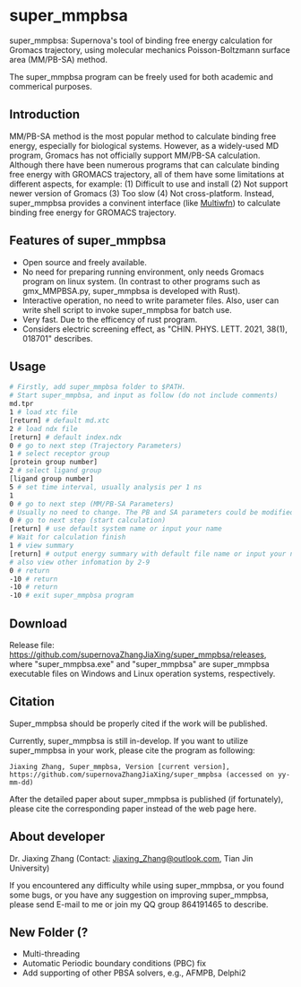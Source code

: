 # super_mmpbsa
super_mmpbsa: Supernova's tool of binding free energy calculation for Gromacs trajectory, using molecular mechanics Poisson-Boltzmann surface area (MM/PB-SA) method.

The super_mmpbsa program can be freely used for both academic and commerical purposes.

## Introduction

MM/PB-SA method is the most popular method to calculate binding free energy, especially for biological systems. However, as a widely-used MD program, Gromacs has not officially support MM/PB-SA calculation. Although there have been numerous programs that can calculate binding free energy with GROMACS trajectory, all of them have some limitations at different aspects, for example: (1) Difficult to use and install (2) Not support newer version of Gromacs (3) Too slow (4) Not cross-platform. Instead, super_mmpbsa provides a convinent interface (like [Multiwfn](http://sobereva.com/multiwfn/)) to calculate binding free energy for GROMACS trajectory. 

## Features of super_mmpbsa

- Open source and freely available.
- No need for preparing running environment, only needs Gromacs program on linux system. (In contrast to other programs such as gmx_MMPBSA.py, super_mmpbsa is developed with Rust).
- Interactive operation, no need to write parameter files. Also, user can write shell script to invoke super_mmpbsa for batch use.
- Very fast. Due to the efficency of rust program.
- Considers electric screening effect, as "CHIN. PHYS. LETT. 2021, 38(1), 018701" describes.

## Usage

``` bash
# Firstly, add super_mmpbsa folder to $PATH.
# Start super_mmpbsa, and input as follow (do not include comments)
md.tpr
1 # load xtc file
[return] # default md.xtc
2 # load ndx file
[return] # default index.ndx
0 # go to next step (Trajectory Parameters)
1 # select receptor group
[protein group number]
2 # select ligand group
[ligand group number]
5 # set time interval, usually analysis per 1 ns
1
0 # go to next step (MM/PB-SA Parameters)
# Usually no need to change. The PB and SA parameters could be modified by 8 and 9
0 # go to next step (start calculation)
[return] # use default system name or input your name
# Wait for calculation finish
1 # view summary
[return] # output energy summary with default file name or input your name
# also view other infomation by 2-9
0 # return
-10 # return
-10 # return
-10 # exit super_mmpbsa program
```

## Download
Release file: https://github.com/supernovaZhangJiaXing/super_mmpbsa/releases, where "super_mmpbsa.exe" and "super_mmpbsa" are super_mmpbsa executable files on Windows and Linux operation systems, respectively.

## Citation
Super_mmpbsa should be properly cited if the work will be published. 

Currently, super_mmpbsa is still in-develop. If you want to utilize super_mmpbsa in your work, please cite the program as following:

```
Jiaxing Zhang, Super_mmpbsa, Version [current version], https://github.com/supernovaZhangJiaXing/super_mmpbsa (accessed on yy-mm-dd)
```

After the detailed paper about super_mmpbsa is published (if fortunately), please cite the corresponding paper instead of the web page here.

## About developer
Dr. Jiaxing Zhang (Contact: Jiaxing_Zhang@outlook.com, Tian Jin University)

If you encountered any difficulty while using super_mmpbsa, or you found some bugs, or you have any suggestion on improving super_mmpbsa, please send E-mail to me or join my QQ group 864191465 to describe.

## New Folder (?
- Multi-threading
- Automatic Periodic boundary conditions (PBC) fix
- Add supporting of other PBSA solvers, e.g., AFMPB, Delphi2
